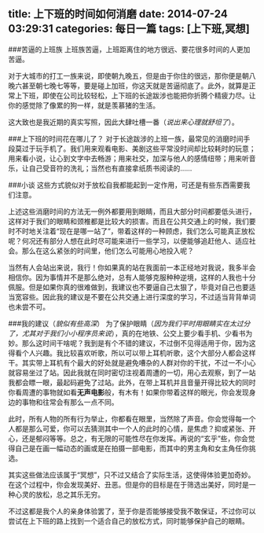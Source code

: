 title: 上下班的时间如何消磨
date: 2014-07-24 03:29:31
categories: 每日一篇
tags: [上下班,冥想]
---

###苦逼的上班族
上班族苦逼，上班距离住的地方很远、要花很多时间的人更加苦逼。  

对于大城市的打工一族来说，即使朝九晚五，但是由于你住的很远，那你便是朝八晚六甚至朝七晚七等等，要是碰上加班，你这天就是苦逼彻底了。此外，就算是正常上下班，即使在公司比较轻松，上下班的长途跋涉也能把你折腾个精疲力尽。让你的感觉除了像累的狗一样，就是羡慕猪的生活。

这大致也是我近期的真实写照，因此大肆吐槽一番（*说出来心理就舒坦了*）。

###上下班的时间花在哪儿了？
对于长途跋涉的上班一族，最常见的消磨时间手段莫过于玩手机了。我们用来观看电影、美剧这些平常没时间却比较耗时的玩意；用来看小说，让心到文字中去畅游；用来社交，加深与他人的感情纽带；用来听音乐，让自己受音符的洗礼；当然也有直接拿纸质书阅读的……

###小谈
这些方式貌似对于放松自我都能起到一定作用，可还是有些东西需要我们注意<!--more-->。  

上述这些消磨时间的方法无一例外都要用到眼睛，而且大部分时间都要低头进行，这样对于我们的眼睛和颈椎都是比较大的损害。而且在公共交通上的时候，我们要时不时地关注着“现在是哪一站了”，带着这样的一种顾虑，我们怎么可能真正放松呢？何况还有部分人想在此时尽可能来进行一些学习，以便能够追赶他人、适应社会。那么在这么紧张的时间里，他们怎么可能用心地投入呢？

当然有人会站出来说，我行！你如果真的站在我面前一本正经地对我说，我多半会相信你。因为事情并不是那么绝对，总有人能够克服种种逆境，这样的人我也十分佩服。但是如果你真的很难做到，我建议也不要逼自己太狠了，毕竟对自己也要适当宽容些。因此我的建议是不要在公共交通上进行深度的学习，不过适当背背单词也未尝不可。

###我的建议（*貌似有些高深*）
为了保护眼睛（*因为我们平时用眼睛实在太过分了，尤其对于我们小小程序员来说*），真的在地铁、公交上要少看手机、少看书为妙。那么这时间干啥呢？我到是有个不错的建议，不过倒不见得适用于你，因为这得看个人兴趣。我比较喜欢听歌，所以可以带上耳机听歌，这个大部分人都会这样干。其实带上耳机有个最大的好处就是避免嘈杂的人群对你的干扰，不过一不小心就容易坐过了站。因此我就在同时密切注视着周遭的一切，用心去观察，到了一站我都会瞟一眼，最起码避免了过站。此外，在带上耳机并且音量开得比较大的同时你看周遭的事物就如看**无声电影**般，有木有！如果你带着这样的眼光，你会发现身边的事物和往常会有那么一点不同。  

此时，所有人物的所有行为举止，你都看在眼里，当然除了声音。你会觉得每一个人都是那么可爱，你可以去猜测其中一个人的此时的心情，是焦虑？抑或紧张、开心，还是郁闷等等。总之，有无限的可能性尽在你发挥。再说的“玄乎”些，你会觉得自己是在画一幅动态的画或是在拍摄一部电影，而其中的男主角和女主角任你挑选。

其实这些做法应该属于“冥想”，只不过又结合了实际生活，这使得体验更加奇妙。在这个过程中，你会发现美好、丑恶。但是你的目标是在于筛选出美好，同时是一种心灵的放松，总之其乐无穷。

不过这都是我个人的亲身体验罢了，至于你是否能够接受我不敢保证，不过你可以尝试在上下班的路上找到一个适合自己的放松方式，同时能够保护自己的眼睛。
